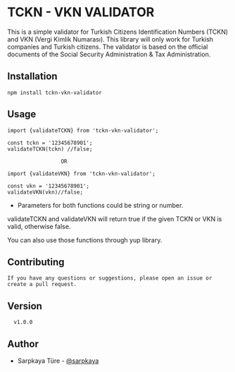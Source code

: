 # TCKN - VKN VALIDATOR

This is a simple validator for Turkish Citizens Identification Numbers (TCKN) and VKN (Vergi Kimlik Numarası). This library will only work for Turkish companies and Turkish citizens. The validator is based on the official documents of the Social Security Administration & Tax Administration.

## Installation

```
npm install tckn-vkn-validator
```

## Usage

```
import {validateTCKN} from 'tckn-vkn-validator';

const tckn = '12345678901';
validateTCKN(tckn) //false;

                 OR

import {validateVKN} from 'tckn-vkn-validator';

const vkn = '12345678901';
validateVKN(vkn)//false;

```

- Parameters for both functions could be string or number.

validateTCKN and validateVKN will return true if the given TCKN or VKN is valid, otherwise false.

You can also use those functions through yup library.

## Contributing

    If you have any questions or suggestions, please open an issue or create a pull request.

## Version

      v1.0.0

## Author

- Sarpkaya Türe - [@sarpkaya](https://github.com/sarpkaya93)
